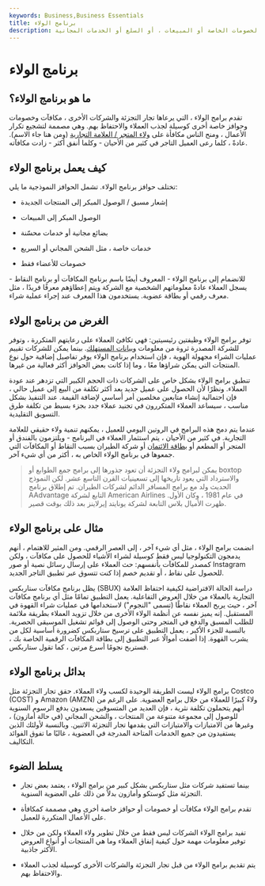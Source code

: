 ```yaml
---
keywords: Business,Business Essentials
title: برنامج الولاء
description: تشجع برامج الولاء المتسوقين على العودة إلى تجار التجزئة ، من خلال تقديم حوافز مثل الخصومات الخاصة أو المبيعات ، أو السلع أو الخدمات المجانية.
---
```


# برنامج الولاء
## ما هو برنامج الولاء؟

تقدم برامج الولاء ، التي يرعاها تجار التجزئة والشركات الأخرى ، مكافآت وخصومات وحوافز خاصة أخرى كوسيلة لجذب العملاء والاحتفاظ بهم. وهي مصممة لتشجيع تكرار الأعمال ، ومنح الناس مكافأة على [ولاء المتجر / العلامة التجارية](/brand-loyalty) (ومن هنا جاء الاسم). عادةً ، كلما رعى العميل التاجر في كثير من الأحيان - وكلما أنفق أكثر - زادت مكافآته.

## كيف يعمل برنامج الولاء

تختلف حوافز برنامج الولاء. تشمل الحوافز النموذجية ما يلي:

- إشعار مسبق / الوصول المبكر إلى المنتجات الجديدة

- الوصول المبكر إلى المبيعات

- بضائع مجانية أو خدمات محسّنة

- خدمات خاصة ، مثل الشحن المجاني أو السريع

- خصومات للأعضاء فقط

للانضمام إلى برنامج الولاء - المعروف أيضًا باسم برنامج المكافآت أو برنامج النقاط - يسجل العملاء عادةً معلوماتهم الشخصية مع الشركة ويتم إعطاؤهم معرفًا فريدًا ، مثل معرف رقمي أو بطاقة عضوية. يستخدمون هذا المعرف عند إجراء عملية شراء.

## الغرض من برنامج الولاء

توفر برامج الولاء وظيفتين رئيسيتين: فهي تكافئ العملاء على رعايتهم المتكررة ، وتوفر للشركة المصدرة ثروة من معلومات [وبيانات المستهلك](/datamining). بينما يمكن للشركات تقييم عمليات الشراء مجهولة الهوية ، فإن استخدام برنامج الولاء يوفر تفاصيل إضافية حول نوع المنتجات التي يمكن شراؤها معًا ، وما إذا كانت بعض الحوافز أكثر فعالية من غيرها.

تنطبق برامج الولاء بشكل خاص على الشركات ذات الحجم الكبير التي تزدهر عند عودة العملاء. ونظرًا لأن الحصول على عميل جديد يعد أكثر تكلفة من البيع إلى عميل حالي ، فإن احتمالية إنشاء متابعين مخلصين أمر أساسي لإضافة القيمة. عند التنفيذ بشكل مناسب ، سيساعد العملاء المتكررون في تجنيد عملاء جدد بجزء بسيط من تكلفة طرق التسويق التقليدية.

عندما يتم دمج هذه البرامج في الروتين اليومي للعميل ، يمكنهم تنمية ولاء حقيقي للعلامة التجارية. في كثير من الأحيان ، يتم استثمار العملاء في البرنامج - ويلتزمون بالفندق أو المتجر أو المطعم أو [بطاقة الائتمان](/private-label-credit) أو شركة الطيران بسبب النقاط أو المكافآت التي جمعوها في برنامج الولاء الخاص به ، أكثر من أي شيء آخر.

> يمكن لبرامج ولاء التجزئة أن تعود جذورها إلى برامج جمع الطوابع أو boxtop والاسترداد التي يعود تاريخها إلى تسعينيات القرن التاسع عشر. لكن النموذج الحديث ولد مع برامج المسافر الدائم لشركات الطيران. تم إطلاق برنامج AAdvantage التابع لشركة American Airlines في عام 1981 ، وكان الأول. ظهرت الأميال بلاس التابعة لشركة يونايتد إيرلاينز بعد ذلك بوقت قصير.

>

## مثال على برنامج الولاء

انضمت برامج الولاء ، مثل أي شيء آخر ، إلى العصر الرقمي. ومن المثير للاهتمام ، أنهم يدمجون التكنولوجيا ليس فقط كوسيلة لشراء الأشياء للحصول على مكافآت ، ولكن كمصدر للمكافآت بأنفسهم: حث العملاء على إرسال رسائل نصية أو صور Instagram للحصول على نقاط ، أو تقديم خصم إذا كنت تتسوق عبر تطبيق التاجر الجديد.

يظل برنامج مكافآت ستاربكس (SBUX) دراسة الحالة الافتراضية لكيفية احتفاظ العلامة التجارية بالعملاء من خلال العروض التفاعلية. يعمل التطبيق تمامًا مثل أي برنامج مكافآت آخر ، حيث يربح العملاء نقاطًا (تسمى "النجوم") لاستخدامها في عمليات شراء القهوة في المستقبل. إنه يميز نفسه عن أنظمة الولاء الأخرى من خلال تزويد العملاء بطريقة ملائمة للطلب المسبق والدفع في المتجر وحتى الوصول إلى قوائم تشغيل الموسيقى الحصرية. بالنسبة للجزء الأكبر ، يعمل التطبيق على ترسيخ ستاربكس كضرورة أساسية لكل من يشرب القهوة. إذا أضفت أموالًا عبر التطبيق إلى بطاقة المكافآت الرقمية الخاصة بك ، فستربح نجومًا أسرع مرتين ، كما تقول ستاربكس.

## بدائل برنامج الولاء

برامج الولاء ليست الطريقة الوحيدة لكسب ولاء العملاء. حقق تجار التجزئة مثل Costco (COST) و Amazon (AMZN) ولاءً كبيرًا للعملاء من خلال برامج العضوية. على الرغم من أنهم يتحملون تكلفة نثرية ، فإن العديد من المتسوقين يسعدون بدفع الرسوم السنوية للوصول إلى مجموعة متنوعة من المنتجات ، والشحن المجاني (في حالة أمازون) ، وغيرها من الامتيازات والامتيازات التي يقدمها تجار التجزئة الاثنين. وبالنسبة لأولئك الذين يستفيدون من جميع الخدمات المتاحة المدرجة في العضوية ، غالبًا ما تفوق الفوائد التكاليف.

## يسلط الضوء

- بينما تستفيد شركات مثل ستاربكس بشكل كبير من برامج الولاء ، يعتمد بعض تجار التجزئة مثل كوستكو وأمازون بدلاً من ذلك على العضوية السنوية.

- تقدم برامج الولاء مكافآت أو خصومات أو حوافز خاصة أخرى وهي مصممة كمكافأة على الأعمال المتكررة للعميل.

- تفيد برامج الولاء الشركات ليس فقط من خلال تطوير ولاء العملاء ولكن من خلال توفير معلومات مهمة حول كيفية إنفاق العملاء وما هي المنتجات أو أنواع العروض الأكثر جاذبية.

- يتم تقديم برامج الولاء من قبل تجار التجزئة والشركات الأخرى كوسيلة لجذب العملاء والاحتفاظ بهم.

